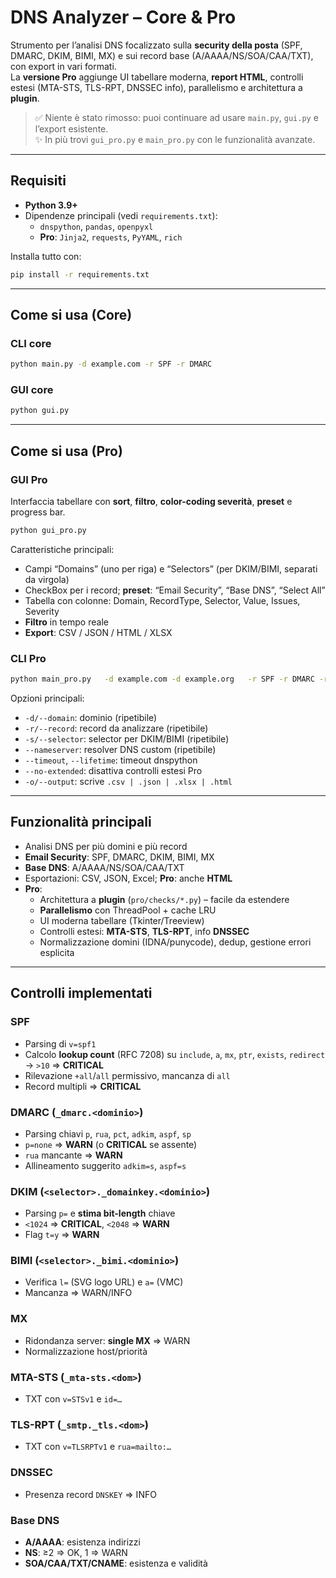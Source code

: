# DNS Analyzer – Core & Pro

Strumento per l’analisi DNS focalizzato sulla **security della posta** (SPF, DMARC, DKIM, BIMI, MX) e sui record base (A/AAAA/NS/SOA/CAA/TXT), con export in vari formati.  
La **versione Pro** aggiunge UI tabellare moderna, **report HTML**, controlli estesi (MTA-STS, TLS-RPT, DNSSEC info), parallelismo e architettura a **plugin**.

> ✅ Niente è stato rimosso: puoi continuare ad usare `main.py`, `gui.py` e l’export esistente.  
> ✨ In più trovi `gui_pro.py` e `main_pro.py` con le funzionalità avanzate.

---

## Requisiti
- **Python 3.9+**
- Dipendenze principali (vedi `requirements.txt`):
  - `dnspython`, `pandas`, `openpyxl`
  - **Pro**: `Jinja2`, `requests`, `PyYAML`, `rich`

Installa tutto con:
```bash
pip install -r requirements.txt
```

---

## Come si usa (Core)

### CLI core
```bash
python main.py -d example.com -r SPF -r DMARC
```

### GUI core
```bash
python gui.py
```

---

## Come si usa (Pro)

### GUI Pro
Interfaccia tabellare con **sort**, **filtro**, **color-coding severità**, **preset** e progress bar.

```bash
python gui_pro.py
```

Caratteristiche principali:
- Campi “Domains” (uno per riga) e “Selectors” (per DKIM/BIMI, separati da virgola)
- CheckBox per i record; **preset**: “Email Security”, “Base DNS”, “Select All”
- Tabella con colonne: Domain, RecordType, Selector, Value, Issues, Severity
- **Filtro** in tempo reale
- **Export**: CSV / JSON / HTML / XLSX

### CLI Pro
```bash
python main_pro.py   -d example.com -d example.org   -r SPF -r DMARC -r DKIM -r BIMI -r MX -r MTA-STS -r TLS-RPT -r CAA -r A -r AAAA -r NS -r SOA   -s default -s selector1   --nameserver 1.1.1.1 --nameserver 9.9.9.9   -o report.html
```

Opzioni principali:
- `-d/--domain`: dominio (ripetibile)
- `-r/--record`: record da analizzare (ripetibile)
- `-s/--selector`: selector per DKIM/BIMI (ripetibile)
- `--nameserver`: resolver DNS custom (ripetibile)
- `--timeout`, `--lifetime`: timeout dnspython
- `--no-extended`: disattiva controlli estesi Pro
- `-o/--output`: scrive `.csv | .json | .xlsx | .html`

---

## Funzionalità principali
- Analisi DNS per più domini e più record
- **Email Security**: SPF, DMARC, DKIM, BIMI, MX
- **Base DNS**: A/AAAA/NS/SOA/CAA/TXT
- Esportazioni: CSV, JSON, Excel; **Pro**: anche **HTML**
- **Pro**:
  - Architettura a **plugin** (`pro/checks/*.py`) – facile da estendere
  - **Parallelismo** con ThreadPool + cache LRU
  - UI moderna tabellare (Tkinter/Treeview)
  - Controlli estesi: **MTA-STS**, **TLS-RPT**, info **DNSSEC**
  - Normalizzazione domini (IDNA/punycode), dedup, gestione errori esplicita

---

## Controlli implementati

### SPF
- Parsing di `v=spf1`
- Calcolo **lookup count** (RFC 7208) su `include`, `a`, `mx`, `ptr`, `exists`, `redirect`  
  → `>10` ⇒ **CRITICAL**
- Rilevazione `+all`/`all` permissivo, mancanza di `all`
- Record multipli ⇒ **CRITICAL**

### DMARC (`_dmarc.<dominio>`)
- Parsing chiavi `p`, `rua`, `pct`, `adkim`, `aspf`, `sp`
- `p=none` ⇒ **WARN** (o **CRITICAL** se assente)
- `rua` mancante ⇒ **WARN**
- Allineamento suggerito `adkim=s`, `aspf=s`

### DKIM (`<selector>._domainkey.<dominio>`)
- Parsing `p=` e **stima bit-length** chiave
- `<1024` ⇒ **CRITICAL**, `<2048` ⇒ **WARN**
- Flag `t=y` ⇒ **WARN**

### BIMI (`<selector>._bimi.<dominio>`)
- Verifica `l=` (SVG logo URL) e `a=` (VMC)
- Mancanza ⇒ WARN/INFO

### MX
- Ridondanza server: **single MX** ⇒ WARN
- Normalizzazione host/priorità

### MTA-STS (`_mta-sts.<dom>`)
- TXT con `v=STSv1` e `id=…`

### TLS-RPT (`_smtp._tls.<dom>`)
- TXT con `v=TLSRPTv1` e `rua=mailto:…`

### DNSSEC
- Presenza record `DNSKEY` ⇒ INFO

### Base DNS
- **A/AAAA**: esistenza indirizzi
- **NS**: ≥2 ⇒ OK, 1 ⇒ WARN
- **SOA/CAA/TXT/CNAME**: esistenza e validità
